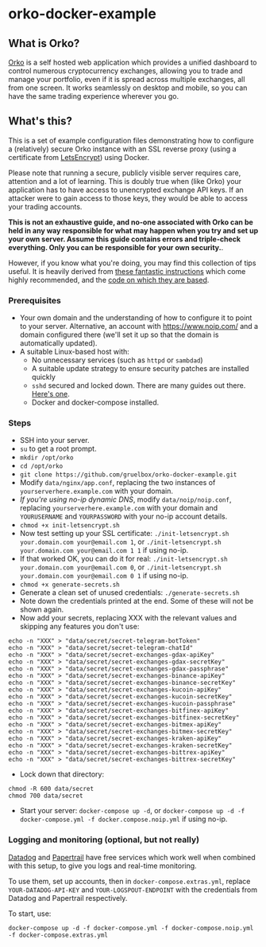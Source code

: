 # orko-docker-example

## What is Orko?

[Orko](https://github.com/gruelbox/orko) is a self hosted web application which provides a unified dashboard to control numerous cryptocurrency exchanges, allowing you to trade and manage your portfolio, even if it is spread across multiple exchanges, all from one screen. It works seamlessly on desktop and mobile, so you can have the same trading experience wherever you go.

## What's this?

This is a set of example configuration files demonstrating how to configure a (relatively) secure Orko instance with an SSL reverse proxy (using a certificate from [LetsEncrypt](https://letsencrypt.org/)) using Docker.

Please note that running a secure, publicly visible server requires care, attention and a lot of learning. This is doubly true when (like Orko) your application has to have access to unencrypted exchange API keys. If an attacker were to gain access to those keys, they would be able to access your trading accounts.

**This is not an exhaustive guide, and no-one associated with Orko can be held in any way responsible for what may happen when you try and set up your own server. Assume this guide contains errors and triple-check everything. Only you can be responsible for your own security.**.

However, if you know what you're doing, you may find this collection of tips useful. It is heavily derived from [these fantastic instructions](https://medium.com/@pentacent/nginx-and-lets-encrypt-with-docker-in-less-than-5-minutes-b4b8a60d3a71) which come highly recommended, and the [code on which they are based](https://github.com/wmnnd/nginx-certbot).

### Prerequisites

- Your own domain and the understanding of how to configure it to point to your server. Alternative, an account with https://www.noip.com/ and a domain configured there (we'll set it up so that the domain is automatically updated).
- A suitable Linux-based host with:
  - No unnecessary services (such as `httpd` or `sambdad`)
  - A suitable update strategy to ensure security patches are installed quickly
  - `sshd` secured and locked down. There are many guides out there. [Here's one](http://acmeextension.com/secur-ssh-server/).
  - Docker and docker-compose installed.

### Steps

- SSH into your server.
- `su` to get a root prompt.
- `mkdir /opt/orko`
- `cd /opt/orko`
- `git clone https://github.com/gruelbox/orko-docker-example.git`
- Modify `data/nginx/app.conf`, replacing the two instances of `yourserverhere.example.com` with your domain.
- _If you're using no-ip dynamic DNS_, modify `data/noip/noip.conf`, replacing `yourserverhere.example.com` with your domain and `YOURUSERNAME` and `YOURPASSWORD` with your no-ip account details.
- `chmod +x init-letsencrypt.sh`
- Now test setting up your SSL certificate: `./init-letsencrypt.sh your.domain.com your@email.com 1`, or `./init-letsencrypt.sh your.domain.com your@email.com 1 1` if using no-ip.
- If that worked OK, you can do it for real: `./init-letsencrypt.sh your.domain.com your@email.com 0`, or `./init-letsencrypt.sh your.domain.com your@email.com 0 1` if using no-ip.
- `chmod +x generate-secrets.sh`
- Generate a clean set of unused credentials: `./generate-secrets.sh`
- Note down the credentials printed at the end. Some of these will not be shown again.
- Now add your secrets, replacing XXX with the relevant values and skipping any features you don't use:

```
echo -n "XXX" > "data/secret/secret-telegram-botToken"
echo -n "XXX" > "data/secret/secret-telegram-chatId"
echo -n "XXX" > "data/secret/secret-exchanges-gdax-apiKey"
echo -n "XXX" > "data/secret/secret-exchanges-gdax-secretKey"
echo -n "XXX" > "data/secret/secret-exchanges-gdax-passphrase"
echo -n "XXX" > "data/secret/secret-exchanges-binance-apiKey"
echo -n "XXX" > "data/secret/secret-exchanges-binance-secretKey"
echo -n "XXX" > "data/secret/secret-exchanges-kucoin-apiKey"
echo -n "XXX" > "data/secret/secret-exchanges-kucoin-secretKey"
echo -n "XXX" > "data/secret/secret-exchanges-kucoin-passphrase"
echo -n "XXX" > "data/secret/secret-exchanges-bitfinex-apiKey"
echo -n "XXX" > "data/secret/secret-exchanges-bitfinex-secretKey"
echo -n "XXX" > "data/secret/secret-exchanges-bitmex-apiKey"
echo -n "XXX" > "data/secret/secret-exchanges-bitmex-secretKey"
echo -n "XXX" > "data/secret/secret-exchanges-kraken-apiKey"
echo -n "XXX" > "data/secret/secret-exchanges-kraken-secretKey"
echo -n "XXX" > "data/secret/secret-exchanges-bittrex-apiKey"
echo -n "XXX" > "data/secret/secret-exchanges-bittrex-secretKey"
```

- Lock down that directory:

```
chmod -R 600 data/secret
chmod 700 data/secret
```

- Start your server: `docker-compose up -d`, or `docker-compose up -d -f docker-compose.yml -f docker.compose.noip.yml` if using no-ip.

### Logging and monitoring (optional, but not really)

[Datadog](https://www.datadoghq.com/) and [Papertrail](https://papertrailapp.com/) have free services which work well when combined with this setup, to give you logs and real-time monitoring.

To use them, set up accounts, then in `docker-compose.extras.yml`, replace `YOUR-DATADOG-API-KEY` and `YOUR-LOGSPOUT-ENDPOINT` with the credentials from Datadog and Papertrail respectively.

To start, use:

`docker-compose up -d -f docker-compose.yml -f docker-compose.noip.yml -f docker-compose.extras.yml`
